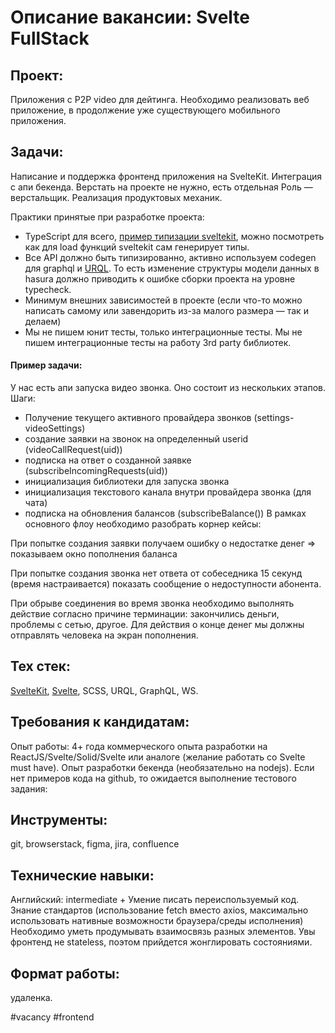 # Описание вакансии: Svelte FullStack
## Проект: 
Приложения с P2P video для дейтинга. Необходимо реализовать веб приложение, в продолжение уже существующего мобильного приложения.
## Задачи: 
Написание и поддержка фронтенд приложения на SvelteKit.
Интеграция с апи бекенда.
Верстать на проекте не нужно, есть отдельная Роль — верстальщик. 
Реализация продуктовых механик.

Практики принятые при разработке проекта:
- TypeScript для всего, [пример типизации sveltekit](https://github.com/ivanhofer/sveltekit-typescript-showcase), можно посмотреть как для load функций sveltekit сам генерирует типы.
- Все API должно быть типизированно, активно используем codegen для graphql и [URQL](https://commerce.nearform.com/open-source/urql/). То есть изменение структуры модели данных в hasura должно приводить к ошибке сборки проекта на уровне typecheck.
- Минимум внешних зависимостей в проекте (если что-то можно написать самому или завендорить из-за малого размера — так и делаем)
- Мы не пишем юнит тесты, только интеграционные тесты. Мы не пишем интеграционные тесты на работу 3rd party библиотек.

#### Пример задачи:
У нас есть апи запуска видео звонка. Оно состоит из нескольких этапов. 
Шаги:
- Получение текущего активного провайдера звонков (settings-videoSettings)
- создание заявки на звонок на определенный userid (videoCallRequest(uid))
- подписка на ответ о созданной заявке (subscribeIncomingRequests(uid))
- инициализация библиотеки для запуска звонка
- инициализация текстового канала внутри провайдера звонка (для чата)
- подписка на обновления балансов (subscribeBalance())
В рамках основного флоу необходимо разобрать корнер кейсы:

При попытке создания заявки получаем ошибку о недостатке денег => показываем окно пополнения баланса

При попытке создания звонка нет ответа от собеседника 15 секунд (время настраивается) показать сообщение о недоступности абонента.

При обрыве соединения во время звонка необходимо выполнять действие согласно причине терминации: закончились деньги, проблемы с сетью, другое. Для действия о конце денег мы должны отправлять человека на экран пополнения.
## Тех стек: 
[SvelteKit](https://learn.svelte.dev/tutorial/introducing-sveltekit), [Svelte](https://learn.svelte.dev/tutorial/welcome-to-svelte), SCSS, URQL, GraphQL, WS.

## Требования к кандидатам:
Опыт работы: 4+ года коммерческого опыта разработки на ReactJS/Svelte/Solid/Svelte или аналоге (желание работать со Svelte must have). Опыт разработки бекенда (необязательно на nodejs). Если нет примеров кода на github, то ожидается выполнение тестового задания: 
## Инструменты: 
git, browserstack, figma, jira, confluence
## Технические навыки: 
Английский: intermediate +
Умение писать переиспользуемый код.
Знание стандартов (использование fetch вместо axios, максимально использовать нативные возможности браузера/среды исполнения)
Необходимо уметь продумывать взаимосвязь разных элементов. Увы фронтенд не stateless, поэтом прийдется жонглировать состояниями.
## Формат работы: 
удаленка.

#vacancy #frontend